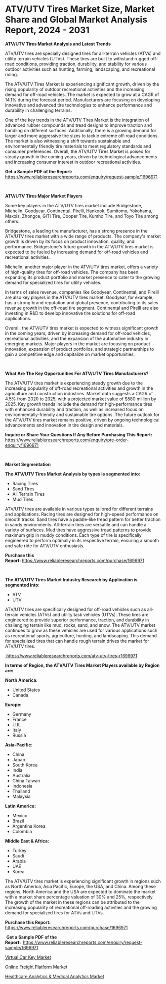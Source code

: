 <p><h1>ATV/UTV Tires Market Size, Market Share and Global Market Analysis Report, 2024 - 2031</h1></p><p><strong>ATV/UTV Tires Market Analysis and Latest Trends</strong></p>
<p><p>ATV/UTV tires are specially designed tires for all-terrain vehicles (ATVs) and utility terrain vehicles (UTVs). These tires are built to withstand rugged off-road conditions, providing traction, durability, and stability for various outdoor activities such as hunting, farming, landscaping, and recreational riding. </p><p>The ATV/UTV Tires Market is experiencing significant growth, driven by the rising popularity of outdoor recreational activities and the increasing demand for off-road vehicles. The market is expected to grow at a CAGR of 14.1% during the forecast period. Manufacturers are focusing on developing innovative and advanced tire technologies to enhance performance and durability in challenging terrains. </p><p>One of the key trends in the ATV/UTV Tires Market is the integration of advanced rubber compounds and tread designs to improve traction and handling on different surfaces. Additionally, there is a growing demand for larger and more aggressive tire sizes to tackle extreme off-road conditions. The market is also witnessing a shift towards sustainable and environmentally friendly tire materials to meet regulatory standards and consumer preferences. Overall, the ATV/UTV Tires Market is poised for steady growth in the coming years, driven by technological advancements and increasing consumer interest in outdoor recreational activities.</p></p>
<p><strong>Get a Sample PDF of the Report:&nbsp;</strong> <a href="https://www.reliableresearchreports.com/enquiry/request-sample/1696971">https://www.reliableresearchreports.com/enquiry/request-sample/1696971</a></p>
<p>&nbsp;</p>
<p><strong>ATV/UTV Tires Major Market Players</strong></p>
<p><p>Some key players in the ATV/UTV tires market include Bridgestone, Michelin, Goodyear, Continental, Pirelli, Hankook, Sumitomo, Yokohama, Maxxis, Zhongce, GITI Tire, Cooper Tire, Kumho Tire, and Toyo Tire among others. </p><p>Bridgestone, a leading tire manufacturer, has a strong presence in the ATV/UTV tires market with a wide range of products. The company's market growth is driven by its focus on product innovation, quality, and performance. Bridgestone's future growth in the ATV/UTV tires market is expected to be fueled by increasing demand for off-road vehicles and recreational activities.</p><p>Michelin, another major player in the ATV/UTV tires market, offers a variety of high-quality tires for off-road vehicles. The company has been expanding its product portfolio and market presence to cater to the growing demand for specialized tires for utility vehicles.</p><p>In terms of sales revenue, companies like Goodyear, Continental, and Pirelli are also key players in the ATV/UTV tires market. Goodyear, for example, has a strong brand reputation and global presence, contributing to its sales revenue growth in the off-road tire segment. Continental and Pirelli are also investing in R&D to develop innovative tire solutions for off-road applications.</p><p>Overall, the ATV/UTV tires market is expected to witness significant growth in the coming years, driven by increasing demand for off-road vehicles, recreational activities, and the expansion of the automotive industry in emerging markets. Major players in the market are focusing on product innovation, expansion of product portfolios, and strategic partnerships to gain a competitive edge and capitalize on market opportunities.</p></p>
<p>&nbsp;</p>
<p><strong>What Are The Key Opportunities For ATV/UTV Tires Manufacturers?</strong></p>
<p><p>The ATV/UTV tires market is experiencing steady growth due to the increasing popularity of off-road recreational activities and growth in the agriculture and construction industries. Market data suggests a CAGR of 4.5% from 2020 to 2025, with a projected market value of $580 million by 2025. Key growth trends include the demand for high-performance tires with enhanced durability and traction, as well as increased focus on environmentally-friendly and sustainable tire options. The future outlook for the ATV/UTV tires market remains positive, driven by ongoing technological advancements and innovation in tire design and materials.</p></p>
<p><strong>Inquire or Share Your Questions If Any Before Purchasing This Report:</strong> <a href="https://www.reliableresearchreports.com/enquiry/pre-order-enquiry/1696971">https://www.reliableresearchreports.com/enquiry/pre-order-enquiry/1696971</a></p>
<p>&nbsp;</p>
<p><strong>Market Segmentation</strong></p>
<p><strong>The ATV/UTV Tires Market Analysis by types is segmented into:</strong></p>
<p><ul><li>Racing Tires</li><li>Sand Tires</li><li>All Terrain Tires</li><li>Mud Tires</li></ul></p>
<p><p>ATV/UTV tires are available in various types tailored for different terrains and applications. Racing tires are designed for high-speed performance on smooth tracks. Sand tires have a paddle-like tread pattern for better traction in sandy environments. All-terrain tires are versatile and can handle a variety of surfaces. Mud tires have aggressive tread patterns to provide maximum grip in muddy conditions. Each type of tire is specifically engineered to perform optimally in its respective terrain, ensuring a smooth and safe ride for ATV/UTV enthusiasts.</p></p>
<p><strong>Purchase this Report:&nbsp;</strong><a href="https://www.reliableresearchreports.com/purchase/1696971">https://www.reliableresearchreports.com/purchase/1696971</a></p>
<p>&nbsp;</p>
<p><strong>The ATV/UTV Tires Market Industry Research by Application is segmented into:</strong></p>
<p><ul><li>ATV</li><li>UTV</li></ul></p>
<p><p>ATV/UTV tires are specifically designed for off-road vehicles such as all-terrain vehicles (ATVs) and utility task vehicles (UTVs). These tires are engineered to provide superior performance, traction, and durability in challenging terrain like mud, rocks, sand, and snow. The ATV/UTV market continues to grow as these vehicles are used for various applications such as recreational sports, agriculture, hunting, and landscaping. This demand for specialized tires that can handle rough terrain drives the market for ATV/UTV tires.</p></p>
<p><a href="https://www.reliableresearchreports.com/atv-utv-tires-r1696971">&nbsp;https://www.reliableresearchreports.com/atv-utv-tires-r1696971</a></p>
<p><strong>In terms of Region, the ATV/UTV Tires Market Players available by Region are:</strong></p>
<p>
    <p> <strong> North America: </strong>
        <ul>
            <li>United States</li>
            <li>Canada</li>
        </ul>
        </p> 
    <p> <strong> Europe: </strong>
        <ul>
            <li>Germany</li>
            <li>France</li>
            <li>U.K.</li>
            <li>Italy</li>
            <li>Russia</li>
        </ul>
        </p> 
    <p> <strong> Asia-Pacific: </strong>
        <ul>
            <li>China</li>
            <li>Japan</li>
            <li>South Korea</li>
            <li>India</li>
            <li>Australia</li>
            <li>China Taiwan</li>
            <li>Indonesia</li>
            <li>Thailand</li>
            <li>Malaysia</li>
        </ul>
        </p> 
    <p> <strong> Latin America: </strong>
        <ul>
            <li>Mexico</li>
            <li>Brazil</li>
            <li>Argentina Korea</li>
            <li>Colombia</li>
        </ul>
        </p> 
    <p> <strong> Middle East & Africa: </strong>
        <ul>
            <li>Turkey</li>
            <li>Saudi</li>
            <li>Arabia</li>
            <li>UAE</li>
            <li>Korea</li>
        </ul>
    </p>
    </p>
<p><p>The ATV/UTV tires market is experiencing significant growth in regions such as North America, Asia Pacific, Europe, the USA, and China. Among these regions, North America and the USA are expected to dominate the market with a market share percentage valuation of 30% and 25%, respectively. The growth of the market in these regions can be attributed to the increasing popularity of recreational off-roading activities and the growing demand for specialized tires for ATVs and UTVs.</p></p>
<p><strong>Purchase this Report: </strong><a href="https://www.reliableresearchreports.com/purchase/1696971">https://www.reliableresearchreports.com/purchase/1696971</a></p>
<p>&nbsp;<strong>Get a Sample PDF of the Report:&nbsp;&nbsp;</strong><a href="https://www.reliableresearchreports.com/enquiry/request-sample/1696971">https://www.reliableresearchreports.com/enquiry/request-sample/1696971</a></p>
<p><strong></strong></p>
<p><p><a href="https://view.publitas.com/reportprime-1/virtual-car-key-market-share-evolution-and-market-growth-trends-2024-2031/">Virtual Car Key Market</a></p><p><a href="https://view.publitas.com/reportprime-1/online-freight-platform-market-size-market-outlook-and-market-forecast-2024-to-2031/">Online Freight Platform Market</a></p><p><a href="https://www.linkedin.com/pulse/healthcare-analytics-amp-medical-market-size-trends-complete-7o9tc">Healthcare Analytics & Medical Analytics Market</a></p></p>
